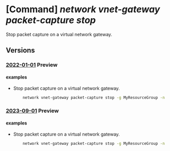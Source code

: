# [Command] _network vnet-gateway packet-capture stop_

Stop packet capture on a virtual network gateway.

## Versions

### [2022-01-01](/Resources/mgmt-plane/L3N1YnNjcmlwdGlvbnMve30vcmVzb3VyY2Vncm91cHMve30vcHJvdmlkZXJzL21pY3Jvc29mdC5uZXR3b3JrL3ZpcnR1YWxuZXR3b3JrZ2F0ZXdheXMve30vc3RvcHBhY2tldGNhcHR1cmU=/2022-01-01.xml) **Preview**

<!-- mgmt-plane /subscriptions/{}/resourcegroups/{}/providers/microsoft.network/virtualnetworkgateways/{}/stoppacketcapture 2022-01-01 -->

#### examples

- Stop packet capture on a virtual network gateway.
    ```bash
        network vnet-gateway packet-capture stop -g MyResourceGroup -n MyVnetGateway --sas-url https://myStorageAct.blob.azure.com/artifacts?st=2019-04-10T22%3A12Z&se=2019-04-11T09%3A12Z&sp=rl&sv=2018-03-28&sr=c&sig=0000000000
    ```

### [2023-09-01](/Resources/mgmt-plane/L3N1YnNjcmlwdGlvbnMve30vcmVzb3VyY2Vncm91cHMve30vcHJvdmlkZXJzL21pY3Jvc29mdC5uZXR3b3JrL3ZpcnR1YWxuZXR3b3JrZ2F0ZXdheXMve30vc3RvcHBhY2tldGNhcHR1cmU=/2023-09-01.xml) **Preview**

<!-- mgmt-plane /subscriptions/{}/resourcegroups/{}/providers/microsoft.network/virtualnetworkgateways/{}/stoppacketcapture 2023-09-01 -->

#### examples

- Stop packet capture on a virtual network gateway.
    ```bash
        network vnet-gateway packet-capture stop -g MyResourceGroup -n MyVnetGateway --sas-url https://myStorageAct.blob.azure.com/artifacts?st=2019-04-10T22%3A12Z&se=2019-04-11T09%3A12Z&sp=rl&sv=2018-03-28&sr=c&sig=0000000000
    ```

